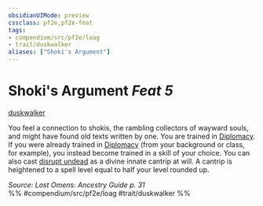 ```yaml
---
obsidianUIMode: preview
cssclass: pf2e,pf2e-feat
tags:
- compendium/src/pf2e/loag
- trait/duskwalker
aliases: ["Shoki's Argument"]
---
```

# Shoki's Argument  *Feat 5*  
[duskwalker](rules/traits/duskwalker-apg.md)  


You feel a connection to shokis, the rambling collectors of wayward souls, and might have found old texts written by one. You are trained in [Diplomacy](compendium/skills.md#Diplomacy). If you were already trained in [Diplomacy](compendium/skills.md#Diplomacy) (from your background or class, for example), you instead become trained in a skill of your choice. You can also cast [disrupt undead](compendium/spells/disrupt-undead.md) as a divine innate cantrip at will. A cantrip is heightened to a spell level equal to half your level rounded up.

*Source: Lost Omens: Ancestry Guide p. 31*  
%% #compendium/src/pf2e/loag #trait/duskwalker %%
